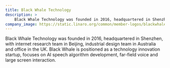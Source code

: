 ```yaml
---
title: Black Whale Technology
description: >
    Black Whale Technology was founded in 2016, headquartered in Shenzhen, with internet research team in Beijing, industrial design team in Australia and office in the UK.
company_image: https://static.linaro.org/common/member-logos/blackwhale.jpg
---
```

Black Whale Technology was founded in 2016, headquartered in Shenzhen, with internet research team in Beijing, industrial design team in Australia and office in the UK. Black Whale is positioned as a technology innovation startup, focuses on AI speech algorithm development, far-field voice and large screen interaction.
